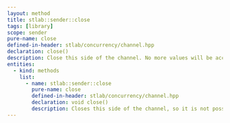 ```yaml
---
layout: method
title: stlab::sender::close
tags: [library]
scope: sender
pure-name: close
defined-in-header: stlab/concurrency/channel.hpp 
declaration: close()
description: Close this side of the channel. No more values will be accepted. Already sent value will be processed
entities:
  - kind: methods
    list:
      - name: stlab::sender::close
        pure-name: close
        defined-in-header: stlab/concurrency/channel.hpp 
        declaration: void close()
        description: Closes this side of the channel, so it is not possible to send new values into it. But it does not destructs the channel.
---
```

